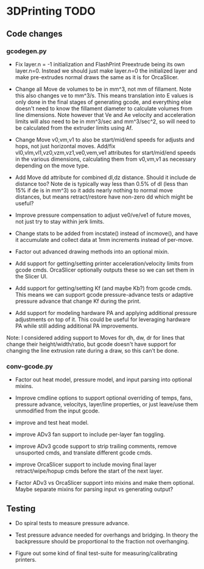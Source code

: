 # 3DPrinting TODO

## Code changes

### gcodegen.py

* Fix layer.n = -1 initialization and FlashPrint Preextrude being its own
  layer.n=0. Instead we should just make layer.n=0 the initialized layer and
  make pre-extrudes normal draws the same as it is for OrcaSlicer.

* Change all Move de volumes to be in mm^3, not mm of fillament. Note this
  also changes ve to mm^3/s. This means translation into E values is only done
  in the final stages of generating gcode, and everything else doesn't need to
  know the fillament diameter to calculate volumes from line dimensions. Note
  however that Ve and Ae velocity and acceleration limits will also need to be
  in mm^3/sec and mm^3/sec^2, so will need to be calculated from the extruder
  limits using Af.

* Change Move v0,vm,v1 to also be start/mid/end speeds for adjusts and hops,
  not just horizontal moves. Add/fix vl0,vlm,vl1,vz0,vzm,vz1,ve0,vem,ve1
  attributes for start/mid/end speeds in the various dimensions, calculating
  them from v0,vm,v1 as necessary depending on the move type.

* Add Move dd attribute for combined dl,dz distance. Should it include de
  distance too? Note de is typically way less than 0.5% of dl (less than 15%
  if de is in mm^3) so it adds nearly nothing to normal move distances, but
  means retract/restore have non-zero dd which might be useful?

* Improve pressure compensation to adjust ve0/ve/ve1 of future moves, not just
  try to stay within jerk limits.

* Change stats to be added from incstate() instead of incmove(), and have it
  accumulate and collect data at 1mm increments instead of per-move.

* Factor out advanced drawing methods into an optional mixin.

* Add support for getting/setting printer acceleration/velocity limits from
  gcode cmds. OrcaSlicer optionally outputs these so we can set them in the
  Slicer UI.

* Add support for getting/setting Kf (and maybe Kb?) from gcode cmds. This
  means we can support gcode pressure-advance tests or adaptive pressure
  advance that change Kf during the print.

* Add support for modeling hardware PA and applying additional pressure
  adjustments on top of it. This could be useful for leveraging hardware PA
  while still adding additional PA improvements.

Note: I considered adding support to Moves for dh, dw, dr for lines that
change their height/width/ratio, but gcode doesn't have support for changing
the line extrusion rate during a draw, so this can't be done.

### conv-gcode.py

* Factor out heat model, pressure model, and input parsing into optional mixins.

* Improve cmdline options to support optional overriding of temps, fans,
  pressure advance, velocitys, layer/line properties, or just leave/use them
  unmodified from the input gcode.

* improve and test heat model.

* improve ADv3 fan support to include per-layer fan toggling.

* improve ADv3 gcode support to strip trailing comments, remove unsuported
cmds, and translate different gcode cmds.

* improve OrcaSlicer support to include moving final layer retract/wipe/hopup
cmds before the start of the next layer.

* Factor ADv3 vs OrcaSlicer support into mixins and make them optional. Maybe
separate mixins for parsing input vs generating output?


## Testing

* Do spiral tests to measure pressure advance.

* Test pressure advance needed for overhangs and bridging. In theory the
  backpressure should be proportional to the fraction not overhanging.

* Figure out some kind of final test-suite for measuring/calibrating printers.
